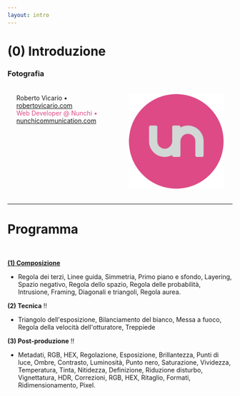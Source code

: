 ```yaml
---
layout: intro
---
```


# (0) Introduzione

<h3>Fotografia</h3>

<div class="two-column-container">
  <div class="left-column">
    <div class="absolute bottom-10">
      <span class="font-700">
        Roberto Vicario • <a href="https://www.robertovicario.com" target="_blank">robertovicario.com</a>
      </span>
      <br>
      <span class="font-700" style="color: #dd4a86">
        Web Developer @ Nunchi • <a href="https://www.nunchicommunication.com" target="_blank">nunchicommunication.com</a>
      </span>
    </div>
  </div>
  <div class="right-column">
    <img src="https://raw.githubusercontent.com/robertovicario/Comunicazione-Digitale/main/img/cover.png" width="256" alt="cover"/>
  </div>
</div>

<style>
.two-column-container {
    display: flex;
}

.left-column {
    flex: 1;
    padding: 20px;
}

.right-column {
    flex: 1;
    display: flex;
    justify-content: flex-end;
    align-items: flex-end;
    padding: 20px;
}
</style>

---

# Programma

<br>

**[(1) Composizione](./1-composizione.md)**

- Regola dei terzi, Linee guida, Simmetria, Primo piano e sfondo, Layering, Spazio negativo, Regola dello spazio, Regola delle probabilità, Intrusione, Framing, Diagonali e triangoli, Regola aurea.

**(2) Tecnica** !!

- Triangolo dell'esposizione, Bilanciamento del bianco, Messa a fuoco, Regola della velocità dell'otturatore, Treppiede

**(3) Post-produzione** !!

- Metadati, RGB, HEX, Regolazione, Esposizione, Brillantezza, Punti di luce, Ombre, Contrasto, Luminosità, Punto nero, Saturazione, Vividezza, Temperatura, Tinta, Nitidezza, Definizione, Riduzione disturbo, Vignettatura, HDR, Correzioni, RGB, HEX, Ritaglio, Formati, Ridimensionamento, Pixel.